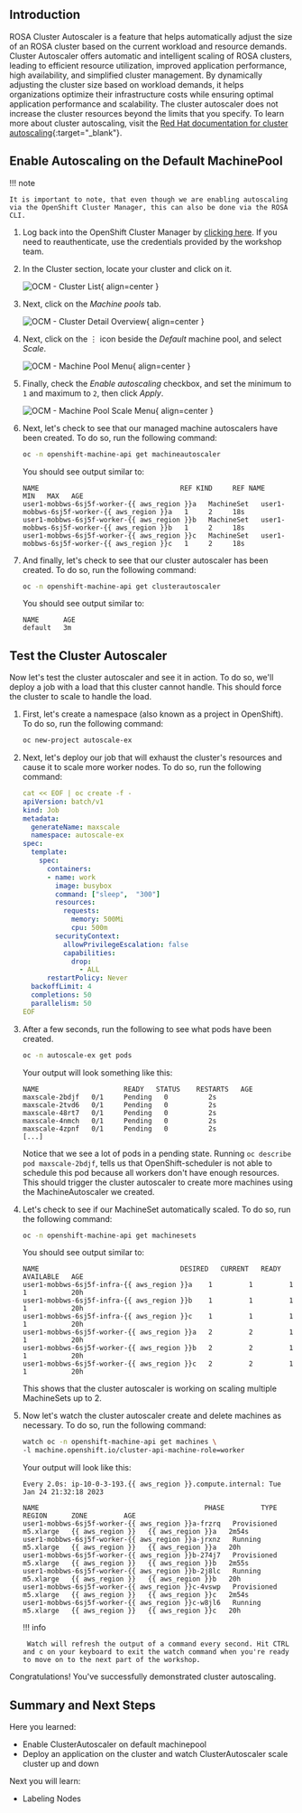 ## Introduction

ROSA Cluster Autoscaler is a feature that helps automatically adjust the size of an ROSA cluster based on the current workload and resource demands. Cluster Autoscaler offers automatic and intelligent scaling of ROSA clusters, leading to efficient resource utilization, improved application performance, high availability, and simplified cluster management. By dynamically adjusting the cluster size based on workload demands, it helps organizations optimize their infrastructure costs while ensuring optimal application performance and scalability. The cluster autoscaler does not increase the cluster resources beyond the limits that you specify. To learn more about cluster autoscaling, visit the [Red Hat documentation for cluster autoscaling](https://docs.openshift.com/rosa/rosa_cluster_admin/rosa_nodes/rosa-nodes-about-autoscaling-nodes.html){:target="_blank"}.

## Enable Autoscaling on the Default MachinePool

!!! note

    It is important to note, that even though we are enabling autoscaling via the OpenShift Cluster Manager, this can also be done via the ROSA CLI. 

1. Log back into the OpenShift Cluster Manager by [clicking here](https://console.redhat.com/openshift). If you need to reauthenticate, use the credentials provided by the workshop team. 

1. In the Cluster section, locate your cluster and click on it. 

    ![OCM - Cluster List](../assets/images/ocm-cluster-list.png){ align=center }

1. Next, click on the *Machine pools* tab. 

    ![OCM - Cluster Detail Overview](../assets/images/ocm-cluster-detail-overview.png){ align=center }

1. Next, click on the ⋮ icon beside the *Default* machine pool, and select *Scale*. 

    ![OCM - Machine Pool Menu](../assets/images/ocm-machine-pool-three-dots.png){ align=center }

1. Finally, check the *Enable autoscaling* checkbox, and set the minimum to `1` and maximum to `2`, then click *Apply*. 

    ![OCM - Machine Pool Scale Menu](../assets/images/ocm-machine-pool-scale-menu.png){ align=center }

1. Next, let's check to see that our managed machine autoscalers have been created. To do so, run the following command:

    ```bash
    oc -n openshift-machine-api get machineautoscaler
    ```

    You should see output similar to:

    ```{.text .no-copy}
    NAME                                   REF KIND     REF NAME                        MIN   MAX   AGE
    user1-mobbws-6sj5f-worker-{{ aws_region }}a   MachineSet   user1-mobbws-6sj5f-worker-{{ aws_region }}a   1     2     18s
    user1-mobbws-6sj5f-worker-{{ aws_region }}b   MachineSet   user1-mobbws-6sj5f-worker-{{ aws_region }}b   1     2     18s
    user1-mobbws-6sj5f-worker-{{ aws_region }}c   MachineSet   user1-mobbws-6sj5f-worker-{{ aws_region }}c   1     2     18s
    ```

1. And finally, let's check to see that our cluster autoscaler has been created. To do so, run the following command:

    ```bash
    oc -n openshift-machine-api get clusterautoscaler
    ```

    You should see output similar to:

    ```{.text .no-copy}
    NAME      AGE
    default   3m
    ```

## Test the Cluster Autoscaler

Now let's test the cluster autoscaler and see it in action. To do so, we'll deploy a job with a load that this cluster cannot handle. This should force the cluster to scale to handle the load.

1. First, let's create a namespace (also known as a project in OpenShift). To do so, run the following command:

    ```bash
    oc new-project autoscale-ex
    ```

1. Next, let's deploy our job that will exhaust the cluster's resources and cause it to scale more worker nodes. To do so, run the following command:

    ```yaml
    cat << EOF | oc create -f -
    apiVersion: batch/v1
    kind: Job
    metadata:
      generateName: maxscale
      namespace: autoscale-ex
    spec:
      template:
        spec:
          containers:
          - name: work
            image: busybox
            command: ["sleep",  "300"]
            resources:
              requests:
                memory: 500Mi
                cpu: 500m
            securityContext:
              allowPrivilegeEscalation: false
              capabilities:
                drop:
                  - ALL
          restartPolicy: Never
      backoffLimit: 4
      completions: 50
      parallelism: 50
    EOF
    ```

1. After a few seconds, run the following to see what pods have been created.

    ```bash
    oc -n autoscale-ex get pods
    ```

    Your output will look something like this:

    ```{.text .no-copy}
    NAME                     READY   STATUS    RESTARTS   AGE
    maxscale-2bdjf   0/1     Pending   0          2s
    maxscale-2tvd6   0/1     Pending   0          2s
    maxscale-48rt7   0/1     Pending   0          2s
    maxscale-4nmch   0/1     Pending   0          2s
    maxscale-4zpnf   0/1     Pending   0          2s
    [...]
    ```

    Notice that we see a lot of pods in a pending state. Running `oc describe pod maxscale-2bdjf`, tells us that OpenShift-scheduler is not able to schedule this pod because all workers don't have enough resources. This should trigger the cluster autoscaler to create more machines using the MachineAutoscaler we created.


1. Let's check to see if our MachineSet automatically scaled. To do so, run the following command:

    ```bash
    oc -n openshift-machine-api get machinesets
    ```

    You should see output similar to:

    ```{.text .no-copy}
    NAME                                   DESIRED   CURRENT   READY   AVAILABLE   AGE
    user1-mobbws-6sj5f-infra-{{ aws_region }}a    1         1         1       1           20h
    user1-mobbws-6sj5f-infra-{{ aws_region }}b    1         1         1       1           20h
    user1-mobbws-6sj5f-infra-{{ aws_region }}c    1         1         1       1           20h
    user1-mobbws-6sj5f-worker-{{ aws_region }}a   2         2         1       1           20h
    user1-mobbws-6sj5f-worker-{{ aws_region }}b   2         2         1       1           20h
    user1-mobbws-6sj5f-worker-{{ aws_region }}c   2         2         1       1           20h
    ```

    This shows that the cluster autoscaler is working on scaling multiple MachineSets up to 2.

1. Now let's watch the cluster autoscaler create and delete machines as necessary. To do so, run the following command:

    ```bash
    watch oc -n openshift-machine-api get machines \
    -l machine.openshift.io/cluster-api-machine-role=worker
    ```

    Your output will look like this:

    ```{.text .no-copy}
    Every 2.0s: ip-10-0-3-193.{{ aws_region }}.compute.internal: Tue Jan 24 21:32:18 2023

    NAME                                         PHASE         TYPE        REGION      ZONE         AGE
    user1-mobbws-6sj5f-worker-{{ aws_region }}a-frzrq   Provisioned   m5.xlarge   {{ aws_region }}   {{ aws_region }}a   2m54s
    user1-mobbws-6sj5f-worker-{{ aws_region }}a-jrxnz   Running       m5.xlarge   {{ aws_region }}   {{ aws_region }}a   20h
    user1-mobbws-6sj5f-worker-{{ aws_region }}b-274j7   Provisioned   m5.xlarge   {{ aws_region }}   {{ aws_region }}b   2m55s
    user1-mobbws-6sj5f-worker-{{ aws_region }}b-2j8lc   Running       m5.xlarge   {{ aws_region }}   {{ aws_region }}b   20h
    user1-mobbws-6sj5f-worker-{{ aws_region }}c-4vswp   Provisioned   m5.xlarge   {{ aws_region }}   {{ aws_region }}c   2m54s
    user1-mobbws-6sj5f-worker-{{ aws_region }}c-w8jl6   Running       m5.xlarge   {{ aws_region }}   {{ aws_region }}c   20h
    ```

    !!! info

        Watch will refresh the output of a command every second. Hit CTRL and c on your keyboard to exit the watch command when you're ready to move on to the next part of the workshop.


Congratulations! You've successfully demonstrated cluster autoscaling.

## Summary and Next Steps

Here you learned:

* Enable ClusterAutoscaler on default machinepool
* Deploy an application on the cluster and watch ClusterAutoscaler scale cluster up and down

Next you will learn:

* Labeling Nodes
